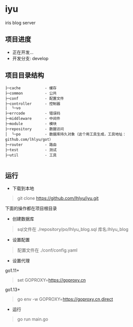 # iyu
iris blog server

## 项目进度

- 正在开发...
- 开发分支: develop

## 项目目录结构

```
├─cache           - 缓存
├─common          - 公共
├─conf            - 配置文件
├─controller      - 控制器
|  └─vo              
├─errcode         - 错误码
├─middleware      - 中间件
├─module          - 模块
├─repository      - 数据访问
│  └─po           - 数据库持久对象（这个用工具生成，工具地址：github.com/lhlyu/got）
├─router          - 路由
├─test            - 测试
├─util            - 工具
  

```

## 运行

- 下载到本地

> git clone https://github.com/lhlyu/iyu.git

下面的操作都在项目根目录

- 创建数据库

> sql文件在 ./repository/po/lhlyu_blog.sql
> 库名:lhlyu_blog

- 设置配置

> 配置文件在 ./conf/config.yaml

- 设置代理

go1.11+     
> set GOPROXY=https://goproxy.cn

go1.13+ 
> go env -w GOPROXY=https://goproxy.cn,direct

- 运行
> go run main.go
